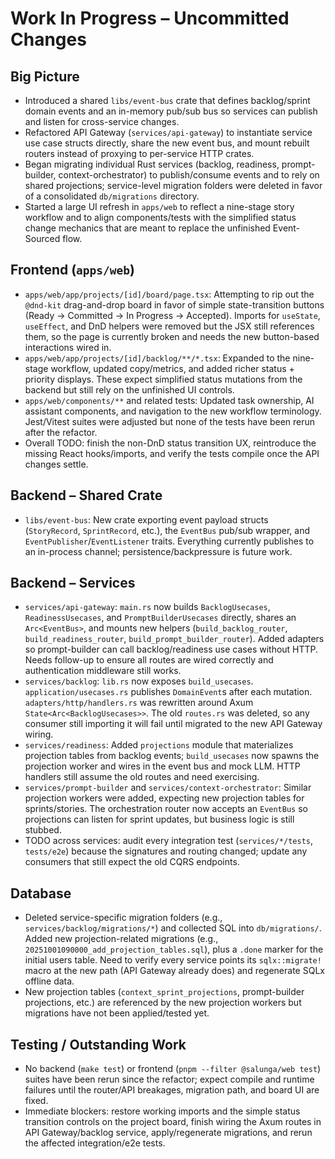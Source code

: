 # Work In Progress – Uncommitted Changes

## Big Picture
- Introduced a shared `libs/event-bus` crate that defines backlog/sprint domain events and an in-memory pub/sub bus so services can publish and listen for cross-service changes.
- Refactored API Gateway (`services/api-gateway`) to instantiate service use case structs directly, share the new event bus, and mount rebuilt routers instead of proxying to per-service HTTP crates.
- Began migrating individual Rust services (backlog, readiness, prompt-builder, context-orchestrator) to publish/consume events and to rely on shared projections; service-level migration folders were deleted in favor of a consolidated `db/migrations` directory.
- Started a large UI refresh in `apps/web` to reflect a nine-stage story workflow and to align components/tests with the simplified status change mechanics that are meant to replace the unfinished Event-Sourced flow.

## Frontend (`apps/web`)
- `apps/web/app/projects/[id]/board/page.tsx`: Attempting to rip out the `@dnd-kit` drag-and-drop board in favor of simple state-transition buttons (Ready → Committed → In Progress → Accepted). Imports for `useState`, `useEffect`, and DnD helpers were removed but the JSX still references them, so the page is currently broken and needs the new button-based interactions wired in.
- `apps/web/app/projects/[id]/backlog/**/*.tsx`: Expanded to the nine-stage workflow, updated copy/metrics, and added richer status + priority displays. These expect simplified status mutations from the backend but still rely on the unfinished UI controls.
- `apps/web/components/**` and related tests: Updated task ownership, AI assistant components, and navigation to the new workflow terminology. Jest/Vitest suites were adjusted but none of the tests have been rerun after the refactor.
- Overall TODO: finish the non-DnD status transition UX, reintroduce the missing React hooks/imports, and verify the tests compile once the API changes settle.

## Backend – Shared Crate
- `libs/event-bus`: New crate exporting event payload structs (`StoryRecord`, `SprintRecord`, etc.), the `EventBus` pub/sub wrapper, and `EventPublisher`/`EventListener` traits. Everything currently publishes to an in-process channel; persistence/backpressure is future work.

## Backend – Services
- `services/api-gateway`: `main.rs` now builds `BacklogUsecases`, `ReadinessUsecases`, and `PromptBuilderUsecases` directly, shares an `Arc<EventBus>`, and mounts new helpers (`build_backlog_router`, `build_readiness_router`, `build_prompt_builder_router`). Added adapters so prompt-builder can call backlog/readiness use cases without HTTP. Needs follow-up to ensure all routes are wired correctly and authentication middleware still works.
- `services/backlog`: `lib.rs` now exposes `build_usecases`. `application/usecases.rs` publishes `DomainEvent`s after each mutation. `adapters/http/handlers.rs` was rewritten around Axum `State<Arc<BacklogUsecases>>`. The old `routes.rs` was deleted, so any consumer still importing it will fail until migrated to the new API Gateway wiring.
- `services/readiness`: Added `projections` module that materializes projection tables from backlog events; `build_usecases` now spawns the projection worker and wires in the event bus and mock LLM. HTTP handlers still assume the old routes and need exercising.
- `services/prompt-builder` and `services/context-orchestrator`: Similar projection workers were added, expecting new projection tables for sprints/stories. The orchestration router now accepts an `EventBus` so projections can listen for sprint updates, but business logic is still stubbed.
- TODO across services: audit every integration test (`services/*/tests`, `tests/e2e`) because the signatures and routing changed; update any consumers that still expect the old CQRS endpoints.

## Database
- Deleted service-specific migration folders (e.g., `services/backlog/migrations/*`) and collected SQL into `db/migrations/`. Added new projection-related migrations (e.g., `20251001090000_add_projection_tables.sql`), plus a `.done` marker for the initial users table. Need to verify every service points its `sqlx::migrate!` macro at the new path (API Gateway already does) and regenerate SQLx offline data.
- New projection tables (`context_sprint_projections`, prompt-builder projections, etc.) are referenced by the new projection workers but migrations have not been applied/tested yet.

## Testing / Outstanding Work
- No backend (`make test`) or frontend (`pnpm --filter @salunga/web test`) suites have been rerun since the refactor; expect compile and runtime failures until the router/API breakages, migration path, and board UI are fixed.
- Immediate blockers: restore working imports and the simple status transition controls on the project board, finish wiring the Axum routes in API Gateway/backlog service, apply/regenerate migrations, and rerun the affected integration/e2e tests.

